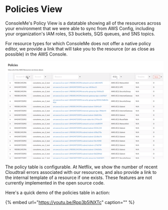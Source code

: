 # Policies View

ConsoleMe's Policy View is a datatable showing all of the resources across your environment that we were able to sync from AWS Config, including your organization's IAM roles, S3 buckets, SQS queues, and SNS topics.

For resource types for which ConsoleMe does not offer a native policy editor, we provide a link that will take you to the resource \(or as close as possible\) in the AWS Console.

![](../../.gitbook/assets/image%20%285%29.png)

The policy table is configurable. At Netflix, we show the number of recent Cloudtrail errors associated with our resources, and also provide a link to the internal template of a resource if one exists. These features are not currently implemented in the open source code.

Here's a quick demo of the policies table in action:

{% embed url="https://youtu.be/Rpp3b5lNXTc" caption="" %}

